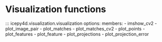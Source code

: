 # Visualization functions

::: icepy4d.visualization.visualization
    options:
      members:
        - imshow_cv2
        - plot_image_pair
        - plot_matches
        - plot_matches_cv2
        - plot_points
        - plot_features
        - plot_feature
        - plot_projections
        - plot_projection_error
